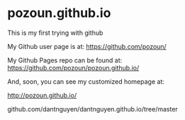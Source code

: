 # pozoun.github.io

This is my first trying with github

My Github user page is at: 
https://github.com/pozoun/

My Github Pages repo can be found at:  
https://github.com/pozoun/pozoun.github.io/

And, soon, you can see my customized homepage at:

http://pozoun.github.io/


github.com/dantnguyen/dantnguyen.github.io/tree/master
